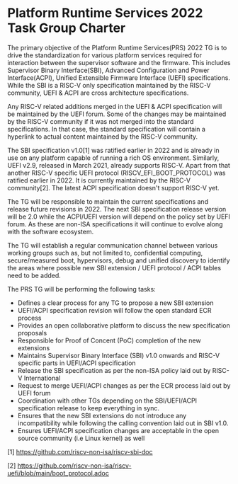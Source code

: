 # Platform Runtime Services 2022 Task Group Charter

The primary objective of the Platform Runtime Services(PRS) 2022 TG is to drive the standardization for various platform services required for interaction between the supervisor software and the firmware. This includes Supervisor Binary Interface(SBI), Advanced Configuration and Power Interface(ACPI), Unified Extensible Firmware Interface (UEFI) specifications. While the SBI is a RISC-V only specification maintained by the RISC-V community, UEFI & ACPI are cross architecture specifications.

Any RISC-V related additions merged in the UEFI & ACPI specification will be maintained by the UEFI forum. Some of the changes may be maintained by the RISC-V community if it was not merged into the standard specifications. In that case, the standard specification will contain a hyperlink to actual content maintained by the RISC-V community.

The SBI specification v1.0[1] was ratified earlier in 2022 and is already in use on any platform capable of running a rich OS environment. Similarly, UEFI v2.9, released in March 2021, already supports RISC-V. Apart from that another RISC-V specific UEFI protocol (RISCV_EFI_BOOT_PROTOCOL) was ratified earlier in 2022. It is currently maintained by the RISC-V community[2]. The latest ACPI specification doesn&apos;t support RISC-V yet.

The TG will be responsible to maintain the current specifications and release future revisions in 2022. The next SBI specification release version will be 2.0 while the ACPI/UEFI version will depend on the policy set by UEFI forum. 
As these are non-ISA specifications it will continue to evolve along with the software ecosystem.

The TG will establish a regular communication channel between various working groups such as, but not limited to, confidential computing, secure/measured boot, hypervisors, debug and unified discovery to identify the areas where possible new SBI extension / UEFI protocol / ACPI tables need to be added.

The PRS TG will be performing the following tasks:

 * Defines a clear process for any TG to propose a new SBI extension
 * UEFI/ACPI specification revision will follow the open standard ECR process
 * Provides an open collaborative platform to discuss the new specification proposals
 * Responsible for Proof of Concent (PoC) completion of the new extensions
 * Maintains Supervisor Binary Interface (SBI) v1.0 onwards and RISC-V specific parts in UEFI/ACPI specification
 * Release the SBI specification as per the non-ISA policy laid out by RISC-V International
 * Request to merge UEFI/ACPI changes as per the ECR process laid out by UEFI forum
 * Coordination with other TGs depending on the SBI/UEFI/ACPI specification release to keep everything in sync.
 * Ensures that the new SBI extensions do not introduce any incompatibility while following the calling convention laid out in SBI v1.0.
 * Ensures UEFI/ACPI specification changes are acceptable in the open source community (i.e Linux kernel) as well

[1] https://github.com/riscv-non-isa/riscv-sbi-doc

[2] https://github.com/riscv-non-isa/riscv-uefi/blob/main/boot_protocol.adoc
